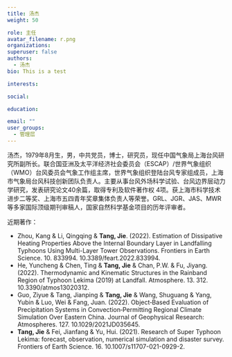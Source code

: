 ```yaml
---
title: 汤杰
weight: 50

role: 主任
avatar_filename: r.png
organizations:
superuser: false
authors:
  - 汤杰
bio: This is a test

interests:

social:

education:

email: ""
user_groups:
  - 管理层
---
```

汤杰，1979年8月生，男，中共党员，博士，研究员，现任中国气象局上海台风研究所副所长。联合国亚洲及太平洋经济社会委员会（ESCAP）/世界气象组织（WMO）台风委员会气象工作组主席，世界气象组织登陆台风专家组成员，上海市气象局台风科技创新团队负责人。主要从事台风外场科学试验、台风边界层动力学研究，发表研究论文40余篇，取得专利及软件著作权 4项。获上海市科学技术进步二等奖、上海市五四青年奖章集体负责人等荣誉。GRL、JGR、JAS、MWR等多家国际顶级期刊审稿人，国家自然科学基金项目的历年评审者。

近期著作：
  - Zhou, Kang & Li, Qingqing & **Tang, Jie**. (2022). Estimation of Dissipative Heating Properties Above the Internal Boundary Layer in Landfalling Typhoons Using Multi-Layer Tower Observations. Frontiers in Earth Science. 10. 833994. 10.3389/feart.2022.833994. 
  - He, Yuncheng & Chen, Ting & **Tang, Jie** & Chan, P.W. & Fu, Jiyang. (2022). Thermodynamic and Kinematic Structures in the Rainband Region of Typhoon Lekima (2019) at Landfall. Atmosphere. 13. 312. 10.3390/atmos13020312. 
  - Guo, Ziyue & Tang, Jianping & **Tang, Jie** & Wang, Shuguang & Yang, Yubin & Luo, Wei & Fang, Juan. (2022). Object‐Based Evaluation of Precipitation Systems in Convection‐Permitting Regional Climate Simulation Over Eastern China. Journal of Geophysical Research: Atmospheres. 127. 10.1029/2021JD035645. 
  - **Tang, Jie** & Fei, Jianfang & Yu, Hui. (2021). Research of Super Typhoon Lekima: forecast, observation, numerical simulation and disaster survey. Frontiers of Earth Science. 16. 10.1007/s11707-021-0929-2. 